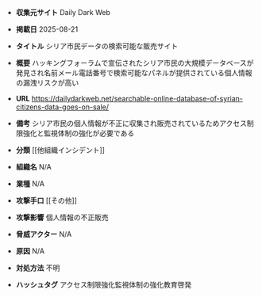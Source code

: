 - **収集元サイト**
Daily Dark Web

- **掲載日**
2025-08-21

- **タイトル**
シリア市民データの検索可能な販売サイト

- **概要**
ハッキングフォーラムで宣伝されたシリア市民の大規模データベースが発見され名前メール電話番号で検索可能なパネルが提供されている個人情報の漏洩リスクが高い

- **URL**
https://dailydarkweb.net/searchable-online-database-of-syrian-citizens-data-goes-on-sale/

- **備考**
シリア市民の個人情報が不正に収集され販売されているためアクセス制限強化と監視体制の強化が必要である

- **分類**
[[他組織インシデント]]

- **組織名**
N/A

- **業種**
N/A

- **攻撃手口**
[[その他]]

- **攻撃影響**
個人情報の不正販売

- **脅威アクター**
N/A

- **原因**
N/A

- **対処方法**
不明

- **ハッシュタグ**
アクセス制限強化監視体制の強化教育啓発
